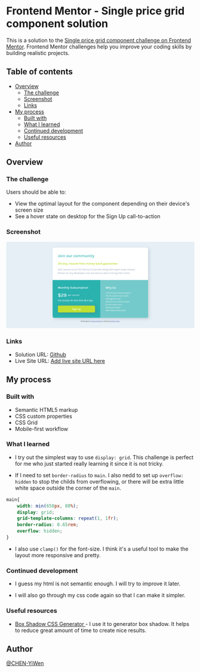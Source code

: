 # Frontend Mentor - Single price grid component solution

This is a solution to the [Single price grid component challenge on Frontend Mentor](https://www.frontendmentor.io/challenges/single-price-grid-component-5ce41129d0ff452fec5abbbc). Frontend Mentor challenges help you improve your coding skills by building realistic projects. 

## Table of contents

- [Overview](#overview)
  - [The challenge](#the-challenge)
  - [Screenshot](#screenshot)
  - [Links](#links)
- [My process](#my-process)
  - [Built with](#built-with)
  - [What I learned](#what-i-learned)
  - [Continued development](#continued-development)
  - [Useful resources](#useful-resources)
- [Author](#author)


## Overview

### The challenge

Users should be able to:

- View the optimal layout for the component depending on their device's screen size
- See a hover state on desktop for the Sign Up call-to-action

### Screenshot

![](Screenshot.png)

### Links

- Solution URL: [Github](https://github.com/CHEN-YiWen/Single-price-grid-component)
- Live Site URL: [Add live site URL here](https://your-live-site-url.com)

## My process

### Built with

- Semantic HTML5 markup
- CSS custom properties
- CSS Grid
- Mobile-first workflow


### What I learned

- I try out the simplest way to use <code>display: grid</code>. This challenge is perfect for me who just started really learning it since it is not tricky.

- If I need to set <code>border-radius</code> to <code>main</code>. I also nedd to set up <code>overflow: hidden</code> to stop the childs from overflowing, or there will be extra little white space outside the corner of the <code>main</code>.
```css
main{
    width: min(650px, 80%);
    display: grid;
    grid-template-columns: repeat(1, 1fr);
    border-radius: 0.65rem;
    overflow: hidden;
}
```

- I also use <code>clamp()</code> for the font-size. I think it's a useful tool to make the layout more responsive and pretty.


### Continued development

- I guess my html is not semantic enough. I will try to improve it later.

- I will also go through my css code again so that I can make it simpler.

### Useful resources

- [Box Shadow CSS Generator
](https://cssgenerator.org/box-shadow-css-generator.html) - I use it to generator box shadow. It helps to reduce great amount of time to create nice results.

## Author

[@CHEN-YiWen](https://www.frontendmentor.io/profile/CHEN-YiWen)


